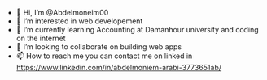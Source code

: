 - 👋 Hi, I’m @Abdelmoneim00
- 👀 I’m interested in web developement
- 🌱 I’m currently learning Accounting at Damanhour university and coding on the internet
- 💞️ I’m looking to collaborate on building web apps
- 📫 How to reach me you can contact me on linked in <https://www.linkedin.com/in/abdelmoniem-arabi-3773651ab/>

<!---
Abdelmoneim00/Abdelmoneim00 is a ✨ special ✨ repository because its `README.md` (this file) appears on your GitHub profile.
You can click the Preview link to take a look at your changes.
--->

